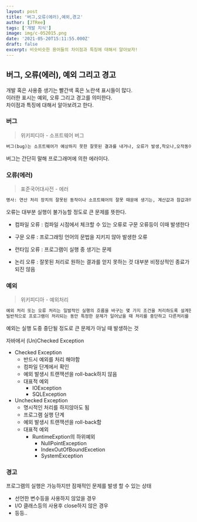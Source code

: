 ```yaml
---
layout: post
title: '버그,오류(에러),예외,경고'
author: [JTRee]
tags: ['개발 지식']
image: img/c-052015.png
date: '2021-05-20T15:11:55.000Z'
draft: false
excerpt: 비슷비슷한 용어들의 차이점과 특징에 대해서 알아보자!
---
```


## 버그, 오류(에러), 예외 그리고 경고

개발 혹은 사용중 생기는 빨간색 혹은 노란색 표시들이 많다.  
이러한 표시는 예외, 오류 그리고 경고를 의미한다.  
차이점과 특징에 대해서 알아보려고 한다.

### 버그

> 위키피디아 - 소프트웨어 버그

```markdown
버그(bug)는 소프트웨어가 예상하지 못한 잘못된 결과를 내거나, 오류가 발생,착오나,오작동이 발생하는 등의 문제를 뜻한다. 버그는 프로그램의 소스코드나 설계 과정에서의 오류 때문에 발생한다.
```

버그는 간단히 말해 프로그래머에 의한 에러이다.

### 오류(에러)

> 표준국어대사전 - 에러

```markdown
명사: 연산 처리 장치의 잘못된 동작이나 소프트웨어의 잘못 때문에 생기는, 계산값과 참값과의 오차
```

오류는 대부분 실행이 불가능할 정도로 큰 문제를 뜻한다.

- 컴파일 오류 : 컴파일 시점에서 체크할 수 있는 오류로 구문 오류등이 이때 발생한다

- 구문 오류 : 프로그래밍 언어의 문법을 지키지 않아 발생한 오류

- 런타임 오류 : 프로그램이 실행 중 생기는 문제

- 논리 오류 : 잘못된 처리로 원하는 결과를 얻지 못하는 것 대부분 비정상적인 종료가 되진 않음

### 예외

> 위키피디아 - 예외처리

```markdown
예외 처리 또는 오류 처리는 일발적인 실행의 흐름을 바구는 몇 가지 조건을 처리하도록 설계한 프로그래밍 언어의 개념이나 컴퓨터 하드웨어 구조를 말한다.
빌반적으로 프로그램이 처리되는 동안 특정한 문제가 일어났을 때 처리를 중단하고 다른처리를 하는 것을 예외 처리라고 한다.
```

예외는 실행 도중 중단될 정도로 큰 문제가 아닐 때 발생하는 것

자바에서 (Un)Checked Exception

- Checked Exception
  - 반드시 예외를 처리 해야함
  - 컴파일 단계에서 확인
  - 예외 발생시 트랜잭션을 roll-back하지 않음
  - 대표적 예외
    - IOException
    - SQLException
- Unchecked Exception
  - 명시적인 처리를 하지않아도 됨
  - 프로그램 실행 단계
  - 예외 발생시 트랜잭션을 roll-back함
  - 대표적 예외
    - RuntimeExption의 하위예외
      - NullPointException
      - IndexOutOfBoundExcetion
      - SystemException

### 경고

프로그램의 실행은 가능하지만 잠재적인 문제를 발생 할 수 있는 상태

- 선언한 변수등을 사용하지 않았을 경우
- I/O 클래스등의 사용후 close하지 않은 경우
- 등등..
